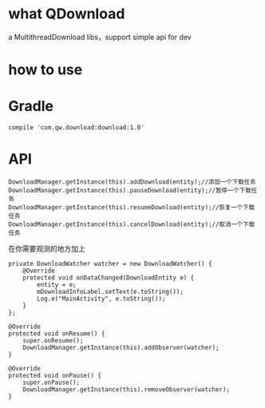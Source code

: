 # what QDownload
a  MultithreadDownload libs，support simple api for dev 
# how to use
# Gradle

    compile 'com.qw.download:download:1.0'

# API

    DownloadManager.getInstance(this).addDownload(entity);//添加一个下载任务
    DownloadManager.getInstance(this).pauseDownload(entity);//暂停一个下载任务
    DownloadManager.getInstance(this).resumeDownload(entity);//恢复一个下载任务
    DownloadManager.getInstance(this).cancelDownload(entity);//取消一个下载任务

在你需要观测的地方加上

    private DownloadWatcher watcher = new DownloadWatcher() {
        @Override
        protected void onDataChanged(DownloadEntity e) {
            entity = e;
            mDownloadInfoLabel.setText(e.toString());
            Log.e("MainActivity", e.toString());
        }
    };

    @Override
    protected void onResume() {
        super.onResume();
        DownloadManager.getInstance(this).addObserver(watcher);
    }

    @Override
    protected void onPause() {
        super.onPause();
        DownloadManager.getInstance(this).removeObserver(watcher);
    }
